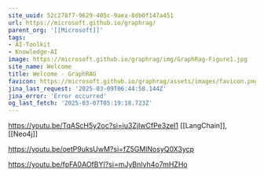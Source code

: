 ```yaml
---
site_uuid: 52c278f7-9629-405c-9aea-8db0f147a451
url: https://microsoft.github.io/graphrag/
parent_org: '[[Microsoft]]'
tags:
- AI-Toolkit
- Knowledge-AI
image: https://microsoft.github.io/graphrag/img/GraphRag-Figure1.jpg
site_name: Welcome
title: Welcome - GraphRAG
favicon: https://microsoft.github.io/graphrag/assets/images/favicon.png
jina_last_request: '2025-03-09T06:44:58.144Z'
jina_error: 'Error occurred'
og_last_fetch: '2025-03-07T05:19:18.723Z'
---
```

https://youtu.be/TqAScH5y2oc?si=iu3ZjIwCfPe3zeI1
[[LangChain]], [[Neo4j]]

https://youtu.be/oetP9uksUwM?si=fZ5GMlNosyQ0X3ycp

https://youtu.be/fpFA0AOfBYI?si=mJyBnIyh4o7mHZHo
